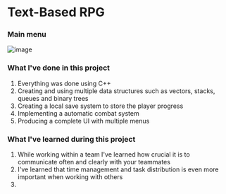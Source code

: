 # Text-Based RPG 

<h3>Main menu</h3>

![image](https://github.com/user-attachments/assets/bbdea9e9-84b0-401d-bd21-d04441aa823a)



<h3>What I've done in this project</h3>
<ol>
  <li>Everything was done using C++</li>
  <li>Creating and using multiple data structures such as vectors, stacks, queues and binary trees</li>
  <li>Creating a local save system to store the player progress</li>
  <li>Implementing a automatic combat system</li>
  <li>Producing a complete UI with multiple menus</li>

</ol>

<h3>What I've learned during this project</h3>
<ol>
  <li>While working within a team I've learned how crucial it is to communicate often and clearly with your teammates</li>
  <li>I've learned that time management and task distribution is even more important when working with others</li>
  <li></li>
 
</ol>
